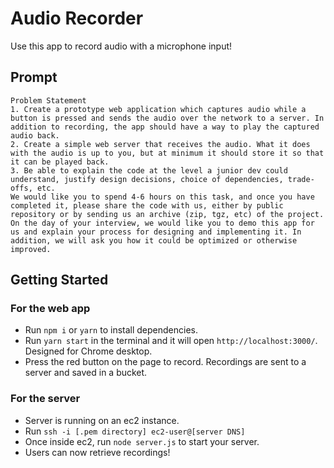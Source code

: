 # Audio Recorder

Use this app to record audio with a microphone input!

## Prompt
```
Problem Statement
1. Create a prototype web application which captures audio while a button is pressed and sends the audio over the network to a server. In addition to recording, the app should have a way to play the captured audio back.
2. Create a simple web server that receives the audio. What it does with the audio is up to you, but at minimum it should store it so that it can be played back.
3. Be able to explain the code at the level a junior dev could understand, justify design decisions, choice of dependencies, trade-offs, etc.
We would like you to spend 4-6 hours on this task, and once you have completed it, please share the code with us, either by public repository or by sending us an archive (zip, tgz, etc) of the project.
On the day of your interview, we would like you to demo this app for us and explain your process for designing and implementing it. In addition, we will ask you how it could be optimized or otherwise improved.
```

## Getting Started

### For the web app
- Run `npm i` or `yarn` to install dependencies.
- Run `yarn start` in the terminal and it will open `http://localhost:3000/`. Designed for Chrome desktop.
- Press the red button on the page to record. Recordings are sent to a server and saved in a bucket.

### For the server
- Server is running on an ec2 instance.
- Run `ssh -i [.pem directory] ec2-user@[server DNS]`
- Once inside ec2, run `node server.js` to start your server.
- Users can now retrieve recordings!
